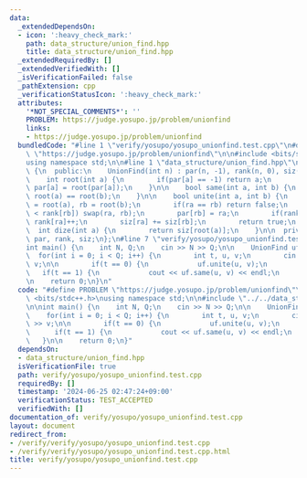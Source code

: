 ```yaml
---
data:
  _extendedDependsOn:
  - icon: ':heavy_check_mark:'
    path: data_structure/union_find.hpp
    title: data_structure/union_find.hpp
  _extendedRequiredBy: []
  _extendedVerifiedWith: []
  _isVerificationFailed: false
  _pathExtension: cpp
  _verificationStatusIcon: ':heavy_check_mark:'
  attributes:
    '*NOT_SPECIAL_COMMENTS*': ''
    PROBLEM: https://judge.yosupo.jp/problem/unionfind
    links:
    - https://judge.yosupo.jp/problem/unionfind
  bundledCode: "#line 1 \"verify/yosupo/yosupo_unionfind.test.cpp\"\n#define PROBLEM\
    \ \"https://judge.yosupo.jp/problem/unionfind\"\n\n#include <bits/stdc++.h>\n\
    using namespace std;\n\n#line 1 \"data_structure/union_find.hpp\"\nstruct UnionFind\
    \ {\n  public:\n    UnionFind(int n) : par(n, -1), rank(n, 0), siz(n, 1) {}\n\n\
    \    int root(int a) {\n        if(par[a] == -1) return a;\n        else return\
    \ par[a] = root(par[a]);\n    }\n\n    bool same(int a, int b) {\n        return\
    \ root(a) == root(b);\n    }\n\n    bool unite(int a, int b) {\n        int ra\
    \ = root(a), rb = root(b);\n        if(ra == rb) return false;\n        if(rank[ra]\
    \ < rank[rb]) swap(ra, rb);\n        par[rb] = ra;\n        if(rank[ra] == rank[rb])\
    \ rank[ra]++;\n        siz[ra] += siz[rb];\n        return true;\n    }\n\n  \
    \  int dize(int a) {\n        return siz[root(a)];\n    }\n\n  private:\n    vector<int>\
    \ par, rank, siz;\n};\n#line 7 \"verify/yosupo/yosupo_unionfind.test.cpp\"\n\n\
    int main() {\n    int N, Q;\n    cin >> N >> Q;\n\n    UnionFind uf(N);\n\n  \
    \  for(int i = 0; i < Q; i++) {\n        int t, u, v;\n        cin >> t >> u >>\
    \ v;\n\n        if(t == 0) {\n            uf.unite(u, v);\n        }\n\n     \
    \   if(t == 1) {\n            cout << uf.same(u, v) << endl;\n        }\n    }\n\
    \n    return 0;\n}\n"
  code: "#define PROBLEM \"https://judge.yosupo.jp/problem/unionfind\"\n\n#include\
    \ <bits/stdc++.h>\nusing namespace std;\n\n#include \"../../data_structure/union_find.hpp\"\
    \n\nint main() {\n    int N, Q;\n    cin >> N >> Q;\n\n    UnionFind uf(N);\n\n\
    \    for(int i = 0; i < Q; i++) {\n        int t, u, v;\n        cin >> t >> u\
    \ >> v;\n\n        if(t == 0) {\n            uf.unite(u, v);\n        }\n\n  \
    \      if(t == 1) {\n            cout << uf.same(u, v) << endl;\n        }\n \
    \   }\n\n    return 0;\n}"
  dependsOn:
  - data_structure/union_find.hpp
  isVerificationFile: true
  path: verify/yosupo/yosupo_unionfind.test.cpp
  requiredBy: []
  timestamp: '2024-06-25 02:47:24+09:00'
  verificationStatus: TEST_ACCEPTED
  verifiedWith: []
documentation_of: verify/yosupo/yosupo_unionfind.test.cpp
layout: document
redirect_from:
- /verify/verify/yosupo/yosupo_unionfind.test.cpp
- /verify/verify/yosupo/yosupo_unionfind.test.cpp.html
title: verify/yosupo/yosupo_unionfind.test.cpp
---
```

